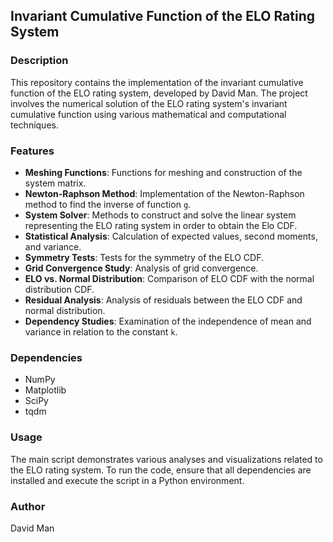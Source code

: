 ## Invariant Cumulative Function of the ELO Rating System

### Description
This repository contains the implementation of the invariant cumulative function of the ELO rating system, developed by David Man. The project involves the numerical solution of the ELO rating system's invariant cumulative function using various mathematical and computational techniques.

### Features
- **Meshing Functions**: Functions for meshing and construction of the system matrix.
- **Newton-Raphson Method**: Implementation of the Newton-Raphson method to find the inverse of function `g`.
- **System Solver**: Methods to construct and solve the linear system representing the ELO rating system in order to obtain the Elo CDF.
- **Statistical Analysis**: Calculation of expected values, second moments, and variance.
- **Symmetry Tests**: Tests for the symmetry of the ELO CDF.
- **Grid Convergence Study**: Analysis of grid convergence.
- **ELO vs. Normal Distribution**: Comparison of ELO CDF with the normal distribution CDF.
- **Residual Analysis**: Analysis of residuals between the ELO CDF and normal distribution.
- **Dependency Studies**: Examination of the independence of mean and variance in relation to the constant `k`.

### Dependencies
- NumPy
- Matplotlib
- SciPy
- tqdm

### Usage
The main script demonstrates various analyses and visualizations related to the ELO rating system. To run the code, ensure that all dependencies are installed and execute the script in a Python environment.

### Author
David Man
